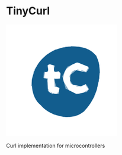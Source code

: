 # TinyCurl

<img height="300px" width="300px" src="animated_logo.svg"/>

Curl implementation for microcontrollers
